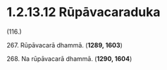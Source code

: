 

# 1.2.13.12 Rūpāvacaraduka





(116.)

267\. Rūpāvacarā dhammā. (**1289, 1603**)

268\. Na rūpāvacarā dhammā. (**1290, 1604**)



